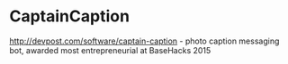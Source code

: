 # CaptainCaption
http://devpost.com/software/captain-caption - photo caption messaging bot, awarded most entrepreneurial at BaseHacks 2015 
